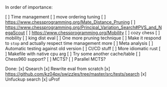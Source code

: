In order of importance:

[ ] Time management
[ ] move ordering tuning
[ ] https://www.chessprogramming.org/Mate_Distance_Pruning
[ ] https://www.chessprogramming.org/Principal_Variation_Search#PVS_and_NegaScout
[ ] https://www.chessprogramming.org/Mobility
[ ] cozy chess
[ ] mobility
[ ] king dist eval
[ ] One more pruning technique
[ ] Make it respond to `stop` and actually respect time management more
[ ] Meta analysis
    [ ] Automatic testing against old version
    [ ] CI/CD stuff
    [ ] More idiomatic rust
    [ ] Makefile with native cpu arg
[ ] Try some another cache/table
[ ] Chess960 support?
[ ] MCTS?
    [ ] Parallel MCTS?

Done:
[x] Qsearch
[x] Rewrite eval from scratch
[x] https://github.com/kz04px/swizzles/tree/master/src/tests/search
[x] Unfuckup search
[x] uProf
